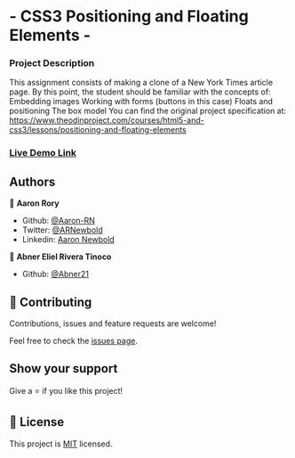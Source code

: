 # - CSS3 Positioning and Floating Elements -
### Project Description
This assignment consists of making a clone of a New York Times article page. By this point, the student should be familiar with the concepts of:  Embedding images Working with forms (buttons in this case) Floats and positioning The box model You can find the original project specification at: https://www.theodinproject.com/courses/html5-and-css3/lessons/positioning-and-floating-elements

### [Live Demo Link](https://raw.githack.com/Aaron-RN/Positioning-and-Floating-Elements/master/index.html)

## Authors

👤 **Aaron Rory**

- Github: [@Aaron-RN](https://github.com/Aaron-RN)
- Twitter: [@ARNewbold](https://twitter.com/ARNewbold)
- Linkedin: [Aaron Newbold](https://www.linkedin.com/in/aaron-newbold-1b9233187/)

👤 **Abner Eliel Rivera Tinoco**

- Github: [@Abner21](https://github.com/Abner21)


## 🤝 Contributing

Contributions, issues and feature requests are welcome!

Feel free to check the [issues page](issues/).

## Show your support

Give a ⭐️ if you like this project!

## 📝 License

This project is [MIT](lic.url) licensed.
